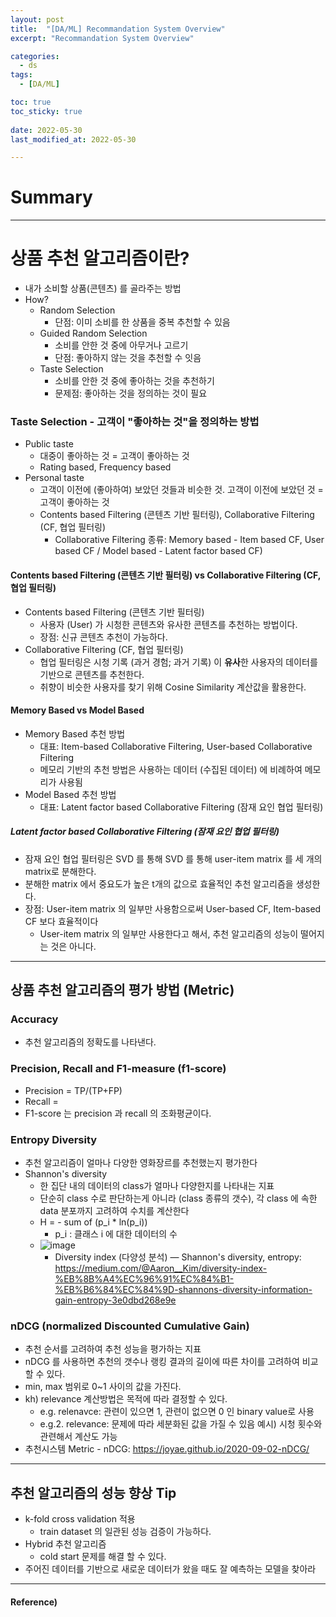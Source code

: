 ```yaml
---
layout: post
title:  "[DA/ML] Recommandation System Overview"
excerpt: "Recommandation System Overview"

categories:
  - ds
tags:
  - [DA/ML] 

toc: true
toc_sticky: true
 
date: 2022-05-30
last_modified_at: 2022-05-30

---
```

# Summary

---

# 상품 추천 알고리즘이란?
* 내가 소비할 상품(콘텐츠) 를 골라주는 방법
* How?
    * Random Selection
        * 단점: 이미 소비를 한 상품을 중복 추천할 수 있음
    * Guided Random Selection
        * 소비를 안한 것 중에 아무거나 고르기
        * 단점: 좋아하지 않는 것을 추천할 수 잇음
    * Taste Selection
        * 소비를 안한 것 중에 좋아하는 것을 추천하기
        * 문제점: 좋아하는 것을 정의하는 것이 필요

### Taste Selection - 고객이 "좋아하는 것"을 정의하는 방법
* Public taste
    * 대중이 좋아하는 것 = 고객이 좋아하는 것
    * Rating based, Frequency based
* Personal taste
    * 고객이 이전에 (좋아하여) 보았던 것들과 비슷한 것. 고객이 이전에 보았던 것 = 고객이 좋아하는 것
    * Contents based Filtering (콘텐츠 기반 필터링), Collaborative Filtering (CF, 협업 필터링) 
        * Collaborative Filtering 종류:  Memory based - Item based CF, User based CF / Model based - Latent factor based CF)

#### Contents based Filtering (콘텐츠 기반 필터링) vs Collaborative Filtering (CF, 협업 필터링)
* Contents based Filtering (콘텐츠 기반 필터링)
    * 사용자 (User) 가 시청한 콘텐츠와 유사한 콘텐츠를 추천하는 방법이다.
    * 장점: 신규 콘텐츠 추천이 가능하다.
* Collaborative Filtering (CF, 협업 필터링)
    * 협업 필터링은 시청 기록 (과거 경험; 과거 기록) 이 **유사**한 사용자의 데이터를 기반으로 콘텐츠를 추천한다.
    * 취향이 비슷한 사용자를 찾기 위해 Cosine Similarity 계산값을 활용한다.
    
#### Memory Based vs Model Based
* Memory Based 추천 방법
    * 대표: Item-based Collaborative Filtering, User-based Collaborative Filtering
    * 메모리 기반의 추천 방법은 사용하는 데이터 (수집된 데이터) 에 비례하여 메모리가 사용됨
* Model Based 추천 방법
    * 대표: Latent factor based Collaborative Filtering (잠재 요인 협업 필터링)
    
##### Latent factor based Collaborative Filtering (잠재 요인 협업 필터링)
* 잠재 요인 협업 필터링은 SVD 를 통해 SVD 를 통해 user-item matrix 를 세 개의 matrix로 분해한다.
* 분해한 matrix 에서 중요도가 높은 t개의 값으로 효율적인 추천 알고리즘을 생성한다.
* 장점: User-item matrix 의 일부만 사용함으로써 User-based CF, Item-based CF 보다 효율적이다 
    * User-item matrix 의 일부만 사용한다고 해서, 추천 알고리즘의 성능이 떨어지는 것은 아니다.

---
## 상품 추천 알고리즘의 평가 방법 (Metric)
### Accuracy
* 추천 알고리즘의 정확도를 나타낸다.

### Precision, Recall and F1-measure (f1-score)
* Precision = TP/(TP+FP)
* Recall =  
* F1-score 는 precision 과 recall 의 조화평균이다.

### Entropy Diversity
* 추천 알고리즘이 얼마나 다양한 영화장르를 추천했는지 평가한다
* Shannon's diversity
    * 한 집단 내의 데이터의 class가 얼마나 다양한지를 나타내는 지표
    * 단순히 class 수로 판단하는게 아니라 (class 종류의 갯수), 각 class 에 속한 data 분포까지 고려하여 수치를 계산한다
    * H = - sum of (p_i * ln(p_i))
        * p_i : 클래스 i 에 대한 데이터의 수
    * ![image](https://user-images.githubusercontent.com/98376833/176657961-163ea245-da06-4cf5-bcf7-cdb5c61dd324.png)
        * Diversity index (다양성 분석) — Shannon's diversity, entropy: https://medium.com/@Aaron__Kim/diversity-index-%EB%8B%A4%EC%96%91%EC%84%B1-%EB%B6%84%EC%84%9D-shannons-diversity-information-gain-entropy-3e0dbd268e9e 


### nDCG (normalized Discounted Cumulative Gain)
* 추천 순서를 고려하여 추천 성능을 평가하는 지표
* nDCG 를 사용하면 추천의 갯수나 랭킹 결과의 길이에 따른 차이를 고려하여 비교할 수 있다. 
* min, max 범위로 0~1 사이의 값을 가진다.
* kh) relevance 계산방법은 목적에 따라 결정할 수 있다.
    * e.g. relenavce: 관련이 있으면 1, 관련이 없으면 0 인 binary value로 사용
    * e.g.2. relevance: 문제에 따라 세분화된 값을 가질 수 있음 예시) 시청 횟수와 관련해서 계산도 가능 
* 추천시스템 Metric - nDCG: https://joyae.github.io/2020-09-02-nDCG/

---
## 추천 알고리즘의 성능 향상 Tip
* k-fold cross validation 적용
    * train dataset 의 일관된 성능 검증이 가능하다.
* Hybrid 추천 알고리즘
    * cold start 문제를 해결 할 수 있다.
* 주어진 데이터를 기반으로 새로운 데이터가 왔을 때도 잘 예측하는 모델을 찾아라

---
#### Reference)

